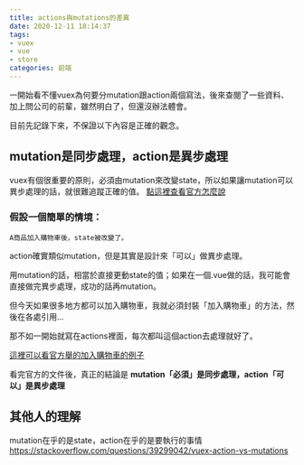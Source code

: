 ```yaml
---
title: actions與mutations的差異
date: 2020-12-11 18:14:37
tags:
- vuex
- vue
- store
categories: 前端
---
```


一開始看不懂vuex為何要分mutation跟action兩個寫法，後來查閱了一些資料、加上問公司的前輩，雖然明白了，但還沒辦法體會。

目前先記錄下來，不保證以下內容是正確的觀念。
<!-- more -->

## mutation是同步處理，action是異步處理
vuex有個很重要的原則，必須由mutation來改變state，所以如果讓mutation可以異步處理的話，就很難追蹤正確的值。
[點這裡查看官方怎麼說](https://vuex.vuejs.org/guide/mutations.html#mutations-must-be-synchronous)


### 假設一個簡單的情境：
`A商品加入購物車後，state被改變了。`

action確實類似mutation，但是其實是設計來「可以」做異步處理。

用mutation的話，相當於直接更動state的值；如果在一個.vue做的話，我可能會直接做完異步處理，成功的話再mutation。

但今天如果很多地方都可以加入購物車，我就必須封裝「加入購物車」的方法，然後在各處引用...

那不如一開始就寫在actions裡面，每次都叫這個action去處理就好了。

[這裡可以看官方舉的加入購物車的例子](https://vuex.vuejs.org/guide/actions.html#dispatching-actions)


看完官方的文件後，真正的結論是
**mutation「必須」是同步處理，action「可以」是異步處理**



## 其他人的理解

mutation在乎的是state，action在乎的是要執行的事情
https://stackoverflow.com/questions/39299042/vuex-action-vs-mutations

